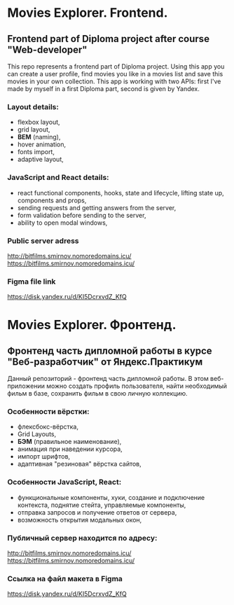 # Movies Explorer. Frontend.

## Frontend part of Diploma project after course "Web-developer"
This repo represents a frontend part of Diploma project. Using this app you can create a user profile, find movies you like in a movies list and save this movies in your own collection. This app is working with two APIs: first I've made by myself in a first Diploma part, second is given by Yandex.

### Layout details:
- flexbox layout,
- grid layout,
- **BEM** (naming),
- hover animation,
- fonts import,
- adaptive layout,

### **JavaScript** and **React** details:
- react functional components, hooks, state and lifecycle, lifting state up, components and props,
- sending requests and getting answers from the server,
- form validation before sending to the server,
- ability to open modal windows,

### Public server adress
http://bitfilms.smirnov.nomoredomains.icu/   
https://bitfilms.smirnov.nomoredomains.icu/   

### Figma file link
https://disk.yandex.ru/d/KI5DcrxvdZ_KfQ

# Movies Explorer. Фронтенд.

## Фронтенд часть дипломной работы в курсе "Веб-разработчик" от Яндекс.Практикум

Данный репозиторий - фронтенд часть дипломной работы. В этом веб-приложении можно создать профиль пользователя, найти необходимый фильм в базе, сохранить фильм в свою личную коллекцию.

### Особенности вёрстки:
- флексбокс-вёрстка,
- Grid Layouts,
- **БЭМ** (правильное наименование),
- анимация при наведении курсора,
- импорт шрифтов,
- адаптивная "резиновая" вёрстка сайтов,

### Особенности **JavaScript**, **React**:
- функциональные компоненты, хуки, создание и подключение контекста, поднятие стейта, управляемые компоненты,
- отправка запросов и получение ответов от сервера,
- возможность открытия модальных окон,

### Публичный сервер находится по адресу:
http://bitfilms.smirnov.nomoredomains.icu/    
https://bitfilms.smirnov.nomoredomains.icu/   

### Ссылка на файл макета в Figma
https://disk.yandex.ru/d/KI5DcrxvdZ_KfQ
